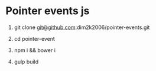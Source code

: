 # Pointer events js
1. git clone git@github.com:dim2k2006/pointer-events.git

2. cd pointer-event

3. npm i && bower i

4. gulp build

